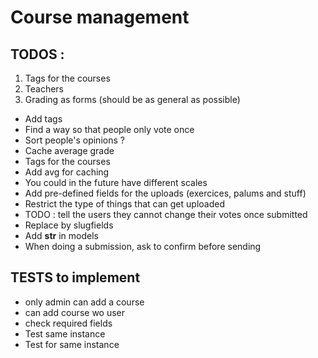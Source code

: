 # Course management

## TODOS :

1. Tags for the courses
2. Teachers
3. Grading as forms (should be as general as possible)


* Add tags
* Find a way so that people only vote once
* Sort people's opinions ?
* Cache average grade
* Tags for the courses 
* Add avg for caching
* You could in the future have different scales
* Add pre-defined fields for the uploads (exercices, palums and stuff)
* Restrict the type of things that can get uploaded
* TODO : tell the users they cannot change their votes once submitted
* Replace by slugfields 
* Add __str__ in models
* When doing a submission, ask to confirm before sending

## TESTS to implement

* only admin can add a course
* can add course wo user
* check required fields 
* Test same instance 
* Test for same instance  
